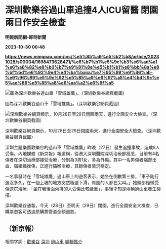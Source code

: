 # 深圳歡樂谷過山車追撞4人ICU留醫 閉園兩日作安全檢查
**明報新聞網-即時新聞**

**2023-10-30 00:48**

**https://news.mingpao.com/ins/%e5%85%a9%e5%b2%b8/article/20231028/s00004/1698473628471/%e6%b7%b1%e5%9c%b3%e6%ad%a1%e6%a8%82%e8%b0%b7%e9%81%8e%e5%b1%b1%e8%bb%8a%e8%bf%bd%e6%92%9e4%e4%ba%baicu%e7%95%99%e9%86%ab-%e9%96%89%e5%9c%92%e5%85%a9%e6%97%a5%e4%bd%9c%e5%ae%89%e5%85%a8%e6%aa%a2%e6%9f%a5**

![圖為深圳歡樂谷過山車「雪域雄鷹」。（深圳歡樂谷網頁截圖）](https://fs.mingpao.com/ins/20231028/s00004/9112854bfe4b3ab4f96c217c2283b271.jpg)

圖為深圳歡樂谷過山車「雪域雄鷹」。（深圳歡樂谷網頁截圖）

![深圳歡樂谷網頁顯示，10月28日至29日閉園兩天，進行全園安全大檢查。（深圳歡樂谷網頁截圖）](https://fs.mingpao.com/ins/20231028/s00004/91201428df26297a7847e0f8f076ccb7.png)

深圳歡樂谷網頁顯示，10月28日至29日閉園兩天，進行全園安全大檢查。（深圳歡樂谷網頁截圖）

深圳主題樂園歡樂谷的過山車「雪域雄鷹」昨晚（27日）發生追撞事故，造成8人受傷。內地媒體《新京報》報道稱，從港大深圳醫院深切治療部獲悉，目前有4名傷者在深切治療部接受治療，分別為3男1女，多為外傷。其中一名男傷者腦部出血、腦組織挫傷，正進行插喉治療，其餘傷者情況穩定。

一名事發時在「雪域雄鷹」過山車上的遊客表示，她坐在倒數第三排，「車子剛行進沒多久，在一個上坡的地方突然極速下滑，周圍的人都在尖叫。」她頭部輕微受傷送院治療，「坐在我後面兩排的人受傷比較嚴重」，事後才知是兩輛過山車發生碰撞。

深圳歡樂谷通報，今天（28日）至明天（29日）閉園，進行全園安全大檢查，已購票遊客可透過原購票管道全額退款。

（新京報）
-----

相關字詞﹕[歡樂谷](https://news.mingpao.com/ins/%e5%85%a9%e5%b2%b8/article/20231028/s00004/php/search2.php?pnssection=all&inssection=all&searchtype=A&keywords=%E6%AD%A1%E6%A8%82%E8%B0%B7) [深圳](https://news.mingpao.com/ins/%e5%85%a9%e5%b2%b8/article/20231028/s00004/php/search2.php?pnssection=all&inssection=all&searchtype=A&keywords=%E6%B7%B1%E5%9C%B3) [過山車](https://news.mingpao.com/ins/%e5%85%a9%e5%b2%b8/article/20231028/s00004/php/search2.php?pnssection=all&inssection=all&searchtype=A&keywords=%E9%81%8E%E5%B1%B1%E8%BB%8A) [編輯推介](https://news.mingpao.com/ins/%e5%85%a9%e5%b2%b8/article/20231028/s00004/php/search2.php?pnssection=all&inssection=all&searchtype=A&keywords=%E7%B7%A8%E8%BC%AF%E6%8E%A8%E4%BB%8B)